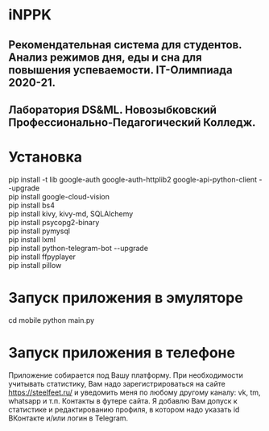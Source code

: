 # iNPPK
## Рекомендательная система для студентов. Анализ режимов дня, еды и сна для повышения успеваемости. IT-Олимпиада 2020-21.
## Лаборатория DS&ML. Новозыбковский Профессионально-Педагогический Колледж.

# Установка
pip install -t lib google-auth google-auth-httplib2 google-api-python-client --upgrade  
pip install google-cloud-vision  
pip install bs4  
pip install kivy, kivy-md, SQLAlchemy  
pip install psycopg2-binary  
pip install pymysql  
pip install lxml  
pip install python-telegram-bot --upgrade  
pip install ffpyplayer   
pip install pillow  


# Запуск приложения в эмуляторе
cd mobile
python main.py

# Запуск приложения в телефоне
Приложение собирается под Вашу платформу.
При необходимости учитывать статистику, Вам надо зарегистрироваться на сайте https://steelfeet.ru/ и уведомить меня по любому другому каналу: vk, tm, whatsapp и т.п. Контакты в футере сайта. Я добавлю Вам допуск к статистике и редактированию профиля, в котором надо указать id ВКонтакте и/или логин в Telegram.
